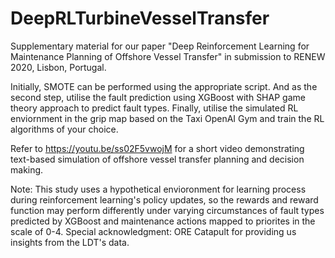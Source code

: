# DeepRLTurbineVesselTransfer
Supplementary material for our paper "Deep Reinforcement Learning for Maintenance Planning of Offshore Vessel Transfer" in submission to RENEW 2020, Lisbon, Portugal.

Initially, SMOTE can be performed using the appropriate script. And as the second step, utilise the fault prediction using XGBoost with SHAP game theory approach to predict fault types. Finally, utilise the simulated RL enviornment in the grip map based on the Taxi OpenAI Gym and train the RL algorithms of your choice.

Refer to https://youtu.be/ss02F5vwojM for a short video demonstrating text-based simulation of offshore vessel transfer planning and decision making.

Note: This study uses a hypothetical envioronment for learning process during reinforcement learning's policy updates, so the rewards and reward function may perform differently under varying circumstances of fault types predicted by XGBoost and maintenance actions mapped to priorites in the scale of 0-4.
Special acknowledgment: ORE Catapult for providing us insights from the LDT's data.
